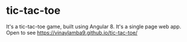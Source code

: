 # tic-tac-toe
It's a tic-tac-toe game, built using Angular 8. It's a single page web app.
Open to see https://vinaylamba9.github.io/tic-tac-toe/
